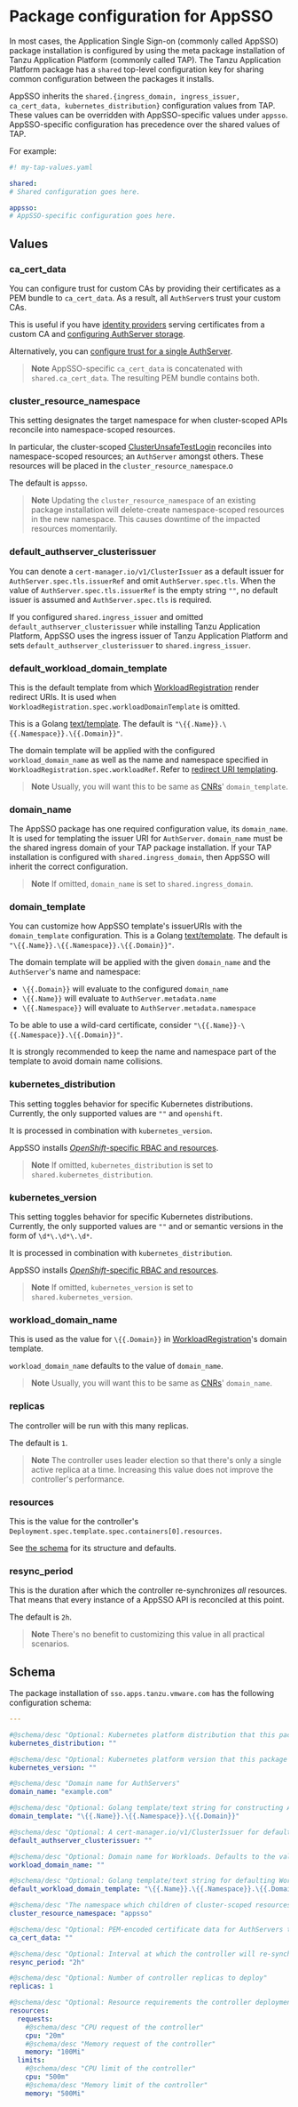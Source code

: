 # Package configuration for AppSSO

In most cases, the Application Single Sign-on (commonly called AppSSO) package 
installation is configured by using the meta package installation of Tanzu 
Application Platform (commonly called TAP). 
The Tanzu Application Platform package has a `shared` top-level configuration key 
for sharing common configuration between the packages it installs.

AppSSO inherits the `shared.{ingress_domain, ingress_issuer, ca_cert_data,
kubernetes_distribution}` configuration values from TAP. These values can be
overridden with AppSSO-specific values under `appsso`. AppSSO-specific
configuration has precedence over the shared values of TAP.

For example:

```yaml
#! my-tap-values.yaml

shared:
# Shared configuration goes here.

appsso:
# AppSSO-specific configuration goes here.
```

## Values

### <a id="ca"></a>ca_cert_data

You can configure trust for custom CAs by providing their certificates as a PEM
bundle to `ca_cert_data`. As a result, all `AuthServer`s trust your custom CAs.

This is useful if you have [identity
providers](../service-operators/identity-providers.hbs.md) serving certificates
from a custom CA and [configuring AuthServer
storage](../service-operators/storage.hbs.md).

Alternatively, you can [configure trust for a single
AuthServer](../service-operators/ca-certs.hbs.md).

>**Note** AppSSO-specific `ca_cert_data` is concatenated with
>`shared.ca_cert_data`. The resulting PEM bundle contains both.

### cluster_resource_namespace

This setting designates the target namespace for when cluster-scoped APIs
reconcile into namespace-scoped resources.

In particular, the cluster-scoped
[ClusterUnsafeTestLogin](./api/clusterunsafetestlogin.hbs.md) reconciles into
namespace-scoped resources; an `AuthServer` amongst others. These resources
will be placed in the `cluster_resource_namespace`.o

The default is `appsso`.

>**Note** Updating the `cluster_resource_namespace` of an existing package
>installation will delete-create namespace-scoped resources in the new
>namespace. This causes downtime of the impacted resources momentarily.

### default_authserver_clusterissuer

You can denote a `cert-manager.io/v1/ClusterIssuer` as a default issuer for
`AuthServer.spec.tls.issuerRef` and omit `AuthServer.spec.tls`. When the value
of `AuthServer.spec.tls.issuerRef` is the empty string `""`, no default issuer
is assumed and `AuthServer.spec.tls` is required.

If you configured `shared.ingress_issuer` and omitted
`default_authserver_clusterissuer` while installing Tanzu Application Platform,
AppSSO uses the ingress issuer of Tanzu Application Platform and sets
`default_authserver_clusterissuer` to `shared.ingress_issuer`.

### <a id="default_workload_domain_template"></a>default_workload_domain_template

This is the default template from which
[WorkloadRegistration](./api/workloadregistration.hbs.md) render redirect URIs.
It is used when `WorkloadRegistration.spec.workloadDomainTemplate` is omitted.

This is a Golang [text/template](https://pkg.go.dev/text/template). The default
is `"\{{.Name}}.\{{.Namespace}}.\{{.Domain}}"`.

The domain template will be applied with the configured `workload_domain_name`
as well as the name and namespace specified in
`WorkloadRegistration.spec.workloadRef`. Refer to [redirect URI
templating](./api/workloadregistration.hbs.md#redirect-uri-templating).

>**Note** Usually, you will want this to be same as
>[CNRs](../../cloud-native-runtimes/about.hbs.md)' `domain_template`.

### domain_name

The AppSSO package has one required configuration value, its `domain_name`. It
is used for templating the issuer URI for `AuthServer`. `domain_name` must be
the shared ingress domain of your TAP package installation. If your TAP
installation is configured with `shared.ingress_domain`, then AppSSO will
inherit the correct configuration.

>**Note** If omitted, `domain_name` is set to `shared.ingress_domain`.

### domain_template

You can customize how AppSSO template's issuerURIs with the `domain_template`
configuration. This is a Golang
[text/template](https://pkg.go.dev/text/template). The default is
`"\{{.Name}}.\{{.Namespace}}.\{{.Domain}}"`.

The domain template will be applied with the given `domain_name` and the
`AuthServer`'s name and namespace:

- `\{{.Domain}}` will evaluate to the configured `domain_name`
- `\{{.Name}}` will evaluate to `AuthServer.metadata.name`
- `\{{.Namespace}}` will evaluate to `AuthServer.metadata.namespace`

To be able to use a wild-card certificate, consider
`"\{{.Name}}-\{{.Namespace}}.\{{.Domain}}"`.

It is strongly recommended to keep the name and namespace part of the template
to avoid domain name collisions.

### kubernetes_distribution

This setting toggles behavior for specific Kubernetes distributions. Currently,
the only supported values are `""` and `openshift`.

It is processed in combination with `kubernetes_version`.

AppSSO installs [_OpenShift_-specific RBAC and resources](openshift.md).

>**Note** If omitted, `kubernetes_distribution` is set to
>`shared.kubernetes_distribution`.

### kubernetes_version

This setting toggles behavior for specific Kubernetes distributions. Currently,
the only supported values are `""` and or semantic versions in the form of
`\d*\.\d*\.\d*`.

It is processed in combination with `kubernetes_distribution`.

AppSSO installs [_OpenShift_-specific RBAC and resources](openshift.md).

>**Note** If omitted, `kubernetes_version` is set to
>`shared.kubernetes_version`.

### workload_domain_name

This is used as the value for `\{{.Domain}}` in
[WorkloadRegistration](./api/workloadregistration.hbs.md)'s domain template.

`workload_domain_name` defaults to the value of `domain_name`.

>**Note** Usually, you will want this to be same as
>[CNRs](../../cloud-native-runtimes/about.hbs.md)' `domain_name`.

### replicas

The controller will be run with this many replicas. 

The default is `1`.

>**Note** The controller uses leader election so that there's only a single
>active replica at a time. Increasing this value does not improve the
>controller's performance.

### resources

This is the value for the controller's
`Deployment.spec.template.spec.containers[0].resources`.

See [the schema](#schema) for its structure and defaults.

### resync_period

This is the duration after which the controller re-synchronizes _all_
resources. That means that every instance of a AppSSO API is reconciled at this
point.

The default is `2h`.

>**Note** There's no benefit to customizing this value in all practical
>scenarios.

## Schema

The package installation of `sso.apps.tanzu.vmware.com` has the following
configuration schema:

<!---
Generated with:
```shell
cat ~/workspace/sso4k8s/carvel/config/values-schema.yml
```
--->

```yaml
---

#@schema/desc "Optional: Kubernetes platform distribution that this package is being installed on. Accepted values: ['','openshift']"
kubernetes_distribution: ""

#@schema/desc "Optional: Kubernetes platform version that this package is being installed on. Accepted format: ['x.x.x']"
kubernetes_version: ""

#@schema/desc "Domain name for AuthServers"
domain_name: "example.com"

#@schema/desc "Optional: Golang template/text string for constructing AuthServer FQDNs"
domain_template: "\{{.Name}}.\{{.Namespace}}.\{{.Domain}}"

#@schema/desc "Optional: A cert-manager.io/v1/ClusterIssuer for defaulting AuthServer TLS"
default_authserver_clusterissuer: ""

#@schema/desc "Optional: Domain name for Workloads. Defaults to the value of domain_name"
workload_domain_name: ""

#@schema/desc "Optional: Golang template/text string for defaulting Workload FQDNs templating"
default_workload_domain_template: "\{{.Name}}.\{{.Namespace}}.\{{.Domain}}"

#@schema/desc "The namespace which children of cluster-scoped resources are located in"
cluster_resource_namespace: "appsso"

#@schema/desc "Optional: PEM-encoded certificate data for AuthServers to trust TLS connections with a custom CA"
ca_cert_data: ""

#@schema/desc "Optional: Interval at which the controller will re-synchronize applied resources"
resync_period: "2h"

#@schema/desc "Optional: Number of controller replicas to deploy"
replicas: 1

#@schema/desc "Optional: Resource requirements the controller deployment"
resources:
  requests:
    #@schema/desc "CPU request of the controller"
    cpu: "20m"
    #@schema/desc "Memory request of the controller"
    memory: "100Mi"
  limits:
    #@schema/desc "CPU limit of the controller"
    cpu: "500m"
    #@schema/desc "Memory limit of the controller"
    memory: "500Mi"
```
